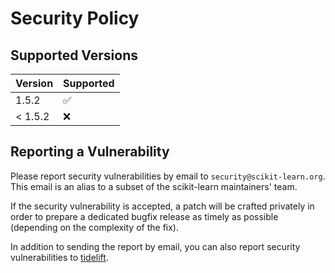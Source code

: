 # Security Policy

## Supported Versions

| Version       | Supported          |
| ------------- | ------------------ |
| 1.5.2         | :white_check_mark: |
| < 1.5.2       | :x:                |

## Reporting a Vulnerability

Please report security vulnerabilities by email to `security@scikit-learn.org`.
This email is an alias to a subset of the scikit-learn maintainers' team.

If the security vulnerability is accepted, a patch will be crafted privately
in order to prepare a dedicated bugfix release as timely as possible (depending
on the complexity of the fix).

In addition to sending the report by email, you can also report security
vulnerabilities to [tidelift](https://tidelift.com/security).
